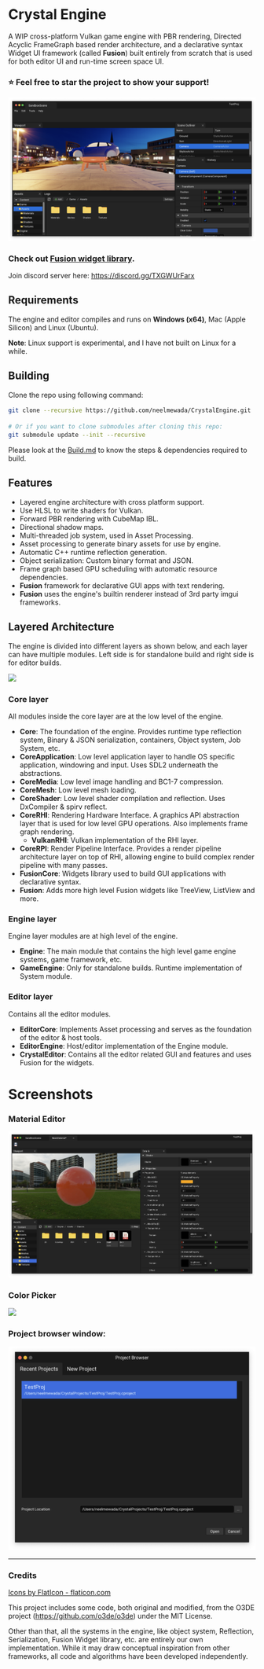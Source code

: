 # Crystal Engine

A WIP cross-platform Vulkan game engine with PBR rendering, Directed Acyclic FrameGraph based render architecture, and a declarative syntax Widget UI framework (called **Fusion**) built entirely from scratch that is used for both editor UI and run-time screen space UI.

### ⭐ Feel free to star the project to show your support!

![](./Screenshots/NewEditor_Mac.png)


### Check out [Fusion widget library](./Docs/FusionWidgets.md).

Join discord server here:
https://discord.gg/TXGWUrFarx

## Requirements

The engine and editor compiles and runs on **Windows (x64)**, Mac (Apple Silicon) and Linux (Ubuntu).

**Note**: Linux support is experimental, and I have not built on Linux for a while.

## Building

Clone the repo using following command:

```sh
git clone --recursive https://github.com/neelmewada/CrystalEngine.git

# Or if you want to clone submodules after cloning this repo:
git submodule update --init --recursive
```

Please look at the [Build.md](./Docs/Build.md) to know the steps & dependencies required to build.

## Features

- Layered engine architecture with cross platform support.
- Use HLSL to write shaders for Vulkan.
- Forward PBR rendering with CubeMap IBL.
- Directional shadow maps.
- Multi-threaded job system, used in Asset Processing.
- Asset processing to generate binary assets for use by engine.
- Automatic C++ runtime reflection generation.
- Object serialization: Custom binary format and JSON.
- Frame graph based GPU scheduling with automatic resource dependencies.
- **Fusion** framework for declarative GUI apps with text rendering.
- **Fusion** uses the engine's builtin renderer instead of 3rd party imgui frameworks.

## Layered Architecture

The engine is divided into different layers as shown below, and each layer can have multiple modules. Left side is for standalone build and right side is for editor builds.

![](./Screenshots/LayerArchitecture.jpg)

### Core layer
All modules inside the core layer are at the low level of the engine.

* **Core**: The foundation of the engine. Provides runtime type reflection system, Binary & JSON serialization, containers, Object system, Job System, etc.
* **CoreApplication**: Low level application layer to handle OS specific application, windowing and input. Uses SDL2 underneath the abstractions.
* **CoreMedia**: Low level image handling and BC1-7 compression.
* **CoreMesh**: Low level mesh loading.
* **CoreShader**: Low level shader compilation and reflection. Uses DxCompiler & spirv reflect.
* **CoreRHI**: Rendering Hardware Interface. A graphics API abstraction layer that is used for low level GPU operations. Also implements frame graph rendering.
    * **VulkanRHI**: Vulkan implementation of the RHI layer.
* **CoreRPI**: Render Pipeline Interface. Provides a render pipeline architecture layer on top of RHI, allowing engine to build complex render pipeline with many passes.
* **FusionCore**: Widgets library used to build GUI applications with declarative syntax.
* **Fusion**: Adds more high level Fusion widgets like TreeView, ListView and more.

### Engine layer

Engine layer modules are at high level of the engine.

* **Engine**: The main module that contains the high level game engine systems, game framework, etc.
* **GameEngine**: Only for standalone builds. Runtime implementation of System module.

### Editor layer

Contains all the editor modules.

* **EditorCore**: Implements Asset processing and serves as the foundation of the editor & host tools.
* **EditorEngine**: Host/editor implementation of the Engine module.
* **CrystalEditor**: Contains all the editor related GUI and features and uses Fusion for the widgets.

# Screenshots

### Material Editor

![](./Screenshots/MaterialEditor.png)

### Color Picker

![](./Screenshots/ColorPicker_Fusion.png)

### Project browser window:

![](./Screenshots/ProjectBrowser.png)

--- 
### Credits

<a href="https://www.flaticon.com/">Icons by FlatIcon - flaticon.com</a>

This project includes some code, both original and modified, from the O3DE project (https://github.com/o3de/o3de) under the MIT License.

Other than that, all the systems in the engine, like object system, Reflection, Serialization, Fusion Widget library, etc. are entirely our own implementation. While it may draw conceptual inspiration from other frameworks, all code and algorithms have been developed independently.

